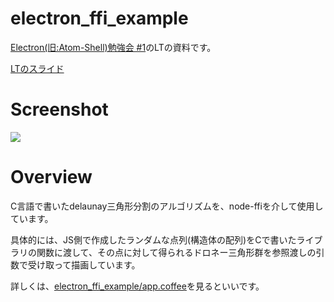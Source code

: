 # electron_ffi_example

[Electron(旧:Atom-Shell)勉強会 #1](http://atom-shell.connpass.com/event/13304/ "Electron(旧:Atom-Shell)勉強会 #1 - connpass")のLTの資料です。

[LTのスライド](http://yymm.github.io/electron_ffi_example/#13 "Slide")

# Screenshot
![](https://github.com/yymm/electron_ffi_example/blob/master/screenshot/screenshot1.png?raw=true)

# Overview
C言語で書いたdelaunay三角形分割のアルゴリズムを、node-ffiを介して使用しています。

具体的には、JS側で作成したランダムな点列(構造体の配列)をCで書いたライブラリの関数に渡して、その点に対して得られるドロネー三角形群を参照渡しの引数で受け取って描画しています。

詳しくは、[electron_ffi_example/app.coffee](https://github.com/yymm/electron_ffi_example/blob/master/src/app.coffee "electron_ffi_example/app.coffee at master · yymm/electron_ffi_example")を見るといいです。
